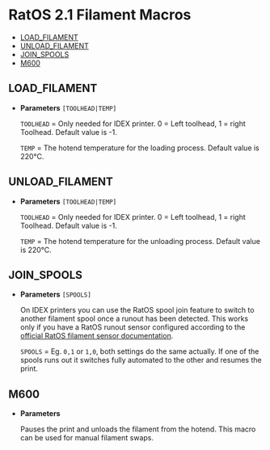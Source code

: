 # RatOS 2.1 Filament Macros

- [LOAD_FILAMENT](#load_filament)
- [UNLOAD_FILAMENT](#unload_filament)
- [JOIN_SPOOLS](#join_spools)
- [M600](#m600)

## LOAD_FILAMENT
- **Parameters** `[TOOLHEAD|TEMP]`

	`TOOLHEAD` = Only needed for IDEX printer. 0 = Left toolhead, 1 = right Toolhead. Default value is -1.

	`TEMP` = The hotend temperature for the loading process. Default value is 220°C.

## UNLOAD_FILAMENT
- **Parameters** `[TOOLHEAD|TEMP]`

	`TOOLHEAD` = Only needed for IDEX printer. 0 = Left toolhead, 1 = right Toolhead. Default value is -1.

	`TEMP` = The hotend temperature for the unloading process. Default value is 220°C.

## JOIN_SPOOLS
- **Parameters** `[SPOOLS]`

    On IDEX printers you can use the RatOS spool join feature to switch to another filament spool once a runout has been detected. This works only if you have a RatOS runout sensor configured according to the [official RatOS filament sensor documentation](filament_sensors.md). 

	`SPOOLS` = Eg. `0,1` or `1,0`, both settings do the same actually. If one of the spools runs out it switches fully automated to the other and resumes the print.


## M600
- **Parameters** 

    Pauses the print and unloads the filament from the hotend. This macro can be used for manual filament swaps. 
